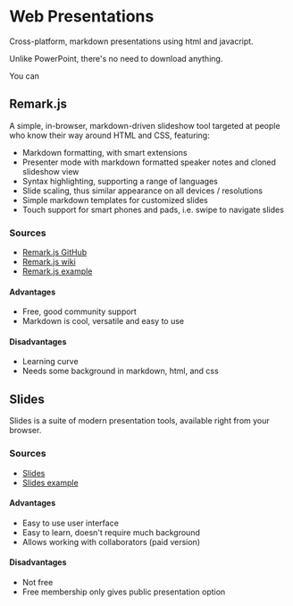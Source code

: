 Web Presentations
=================

Cross-platform, markdown presentations using html and javacript.

Unlike PowerPoint, there's no need to download anything.

You can

Remark.js
----------

A simple, in-browser, markdown-driven slideshow tool targeted at people who know their way around HTML and CSS, featuring:

- Markdown formatting, with smart extensions
- Presenter mode with markdown formatted speaker notes and cloned slideshow view
- Syntax highlighting, supporting a range of languages
- Slide scaling, thus similar appearance on all devices / resolutions
- Simple markdown templates for customized slides
- Touch support for smart phones and pads, i.e. swipe to navigate slides

### Sources
- [Remark.js GitHub](https://github.com/gnab/remark)
- [Remark.js wiki](https://github.com/gnab/remark/wiki)
- [Remark.js example](https://remarkjs.com)

#### Advantages
- Free, good community support
- Markdown is cool, versatile and easy to use

#### Disadvantages
- Learning curve
- Needs some background in markdown, html, and css

Slides
------

Slides is a suite of modern presentation tools, available right from your browser.

### Sources
- [Slides](https://slides.com/)
- [Slides example](http://slides.com/sdrasner/svg-can-do-that#/)

#### Advantages
- Easy to use user interface
- Easy to learn, doesn't require much background
- Allows working with collaborators (paid version)

#### Disadvantages
- Not free
- Free membership only gives public presentation option
